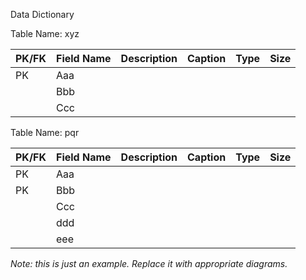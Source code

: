 Data Dictionary

Table Name: xyz

|PK/FK|Field Name|Description|Caption|Type|Size|
|---|---|---|---|---|---|
|PK|Aaa|
||Bbb|
||Ccc|

Table Name: pqr

|PK/FK|Field Name|Description|Caption|Type|Size|
|---|---|---|---|---|---|
|PK|Aaa|
|PK|Bbb|
||Ccc|
||ddd|
||eee|

_Note: this is just an example. Replace it with appropriate diagrams._